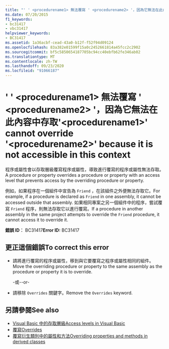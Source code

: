 ```yaml
---
title: "' ' <procedurename1> 無法覆寫 ' <procedurename2> '，因為它無法在此內容中存取"
ms.date: 07/20/2015
f1_keywords:
- bc31417
- vbc31417
helpviewer_keywords:
- BC31417
ms.assetid: 1a36acbf-cead-43a0-b12f-f52f94d09124
ms.openlocfilehash: 83a382e01599f15a0c2452661814a45fcc2c2902
ms.sourcegitcommit: bf5c5850654187705bc94cc40ebfb62fe346ab02
ms.translationtype: MT
ms.contentlocale: zh-TW
ms.lasthandoff: 09/23/2020
ms.locfileid: "91066187"
---
```

# <a name="procedurename1-cannot-override-procedurename2-because-it-is-not-accessible-in-this-context"></a><span data-ttu-id="ea27e-102">' ' \<procedurename1> 無法覆寫 ' \<procedurename2> '，因為它無法在此內容中存取</span><span class="sxs-lookup"><span data-stu-id="ea27e-102">'\<procedurename1>' cannot override '\<procedurename2>' because it is not accessible in this context</span></span>

<span data-ttu-id="ea27e-103">程序或屬性會以存取層級覆寫程序或屬性，導致進行覆寫的程序或屬性無法存取。</span><span class="sxs-lookup"><span data-stu-id="ea27e-103">A procedure or property overrides a procedure or property with an access level that prevents access by the overriding procedure or property.</span></span>  
  
 <span data-ttu-id="ea27e-104">例如，如果程序在一個組件中宣告為 `Friend` ，在該組件之外便無法存取它。</span><span class="sxs-lookup"><span data-stu-id="ea27e-104">For example, if a procedure is declared as `Friend` in one assembly, it cannot be accessed outside that assembly.</span></span> <span data-ttu-id="ea27e-105">如果相同專案之另一個組件中的程序，嘗試覆寫 `Friend` 程序，則無法存取它以進行覆寫。</span><span class="sxs-lookup"><span data-stu-id="ea27e-105">If a procedure in another assembly in the same project attempts to override the `Friend` procedure, it cannot access it to override it.</span></span>  
  
 <span data-ttu-id="ea27e-106">**錯誤 ID︰** BC31417</span><span class="sxs-lookup"><span data-stu-id="ea27e-106">**Error ID:** BC31417</span></span>  
  
## <a name="to-correct-this-error"></a><span data-ttu-id="ea27e-107">更正這個錯誤</span><span class="sxs-lookup"><span data-stu-id="ea27e-107">To correct this error</span></span>  
  
- <span data-ttu-id="ea27e-108">請將進行覆寫的程序或屬性，移到與它要覆寫之程序或屬性相同的組件。</span><span class="sxs-lookup"><span data-stu-id="ea27e-108">Move the overriding procedure or property to the same assembly as the procedure or property it is to override.</span></span>  
  
     <span data-ttu-id="ea27e-109">-或-</span><span class="sxs-lookup"><span data-stu-id="ea27e-109">-or-</span></span>  
  
- <span data-ttu-id="ea27e-110">請移除 `Overrides` 關鍵字。</span><span class="sxs-lookup"><span data-stu-id="ea27e-110">Remove the `Overrides` keyword.</span></span>  
  
## <a name="see-also"></a><span data-ttu-id="ea27e-111">另請參閱</span><span class="sxs-lookup"><span data-stu-id="ea27e-111">See also</span></span>

- [<span data-ttu-id="ea27e-112">Visual Basic 中的存取層級</span><span class="sxs-lookup"><span data-stu-id="ea27e-112">Access levels in Visual Basic</span></span>](../programming-guide/language-features/declared-elements/access-levels.md)
- [<span data-ttu-id="ea27e-113">覆寫</span><span class="sxs-lookup"><span data-stu-id="ea27e-113">Overrides</span></span>](../language-reference/modifiers/overrides.md)
- [<span data-ttu-id="ea27e-114">覆寫衍生類別中的屬性和方法</span><span class="sxs-lookup"><span data-stu-id="ea27e-114">Overriding properties and methods in derived classes</span></span>](../programming-guide/language-features/objects-and-classes/inheritance-basics.md#overriding-properties-and-methods-in-derived-classes)
